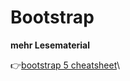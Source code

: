 # Bootstrap


 **mehr Lesematerial**

:point_right:[bootstrap 5 cheatsheet](https://getbootstrap.com/docs/5.0/examples/cheatsheet/)\
